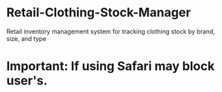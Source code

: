 # Retail-Clothing-Stock-Manager
Retail inventory management system for tracking clothing stock by brand, size, and type


# Important: If using Safari may block user's. 

